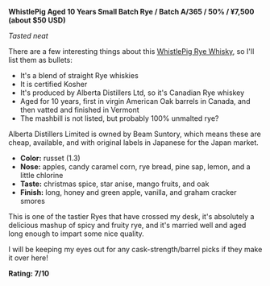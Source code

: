 **WhistlePig Aged 10 Years Small Batch Rye / Batch A/365 / 50% / ¥7,500 (about $50 USD)**

*Tasted neat*

There are a few interesting things about this [WhistlePig Rye Whisky](https://www.whistlepigwhiskey.com/whiskeys/10-year), so I'll list them as bullets:

* It's a blend of straight Rye whiskies
* It is certified Kosher
* It's produced by Alberta Distillers Ltd, so it's Canadian Rye whiskey
* Aged for 10 years, first in virgin American Oak barrels in Canada, and then vatted and finished in Vermont
* The mashbill is not listed, but probably 100% unmalted rye?

Alberta Distillers Limited is owned by Beam Suntory, which means these are cheap, available, and with original labels in Japanese for the Japan market.

* **Color:** russet (1.3)
* **Nose:** apples, candy caramel corn, rye bread, pine sap, lemon, and a little chlorine
* **Taste:** christmas spice, star anise, mango fruits, and oak
* **Finish:** long, honey and green apple, vanilla, and graham cracker smores

This is one of the tastier Ryes that have crossed my desk, it's absolutely a delicious mashup of spicy and fruity rye, and it's married well and aged long enough to impart some nice quality.

I will be keeping my eyes out for any cask-strength/barrel picks if they make it over here!

**Rating: 7/10**